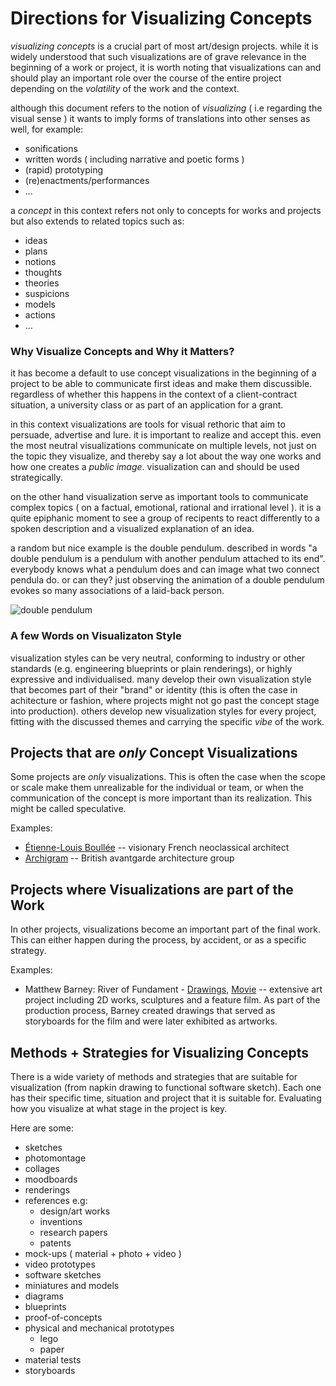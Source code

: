 # Directions for Visualizing Concepts

*visualizing concepts* is a crucial part of most art/design projects. while it is widely understood that such visualizations are of grave relevance in the beginning of a work or project, it is worth noting that visualizations can and should play an important role over the course of the entire project depending on the *volatility* of the work and the context.

although this document refers to the notion of *visualizing* ( i.e regarding the visual sense ) it wants to imply forms of translations into other senses as well, for example:

- sonifications
- written words ( including narrative and poetic forms )
- (rapid) prototyping
- (re)enactments/performances
- ... 

a *concept* in this context refers not only to concepts for works and projects but also extends to related topics such as:

- ideas
- plans
- notions
- thoughts
- theories
- suspicions
- models 
- actions
- …

### Why Visualize Concepts and Why it Matters?

it has become a default to use concept visualizations in the beginning of a project to be able to communicate first ideas and make them discussible. regardless of whether this happens in the context of a client-contract situation, a university class or as part of an application for a grant.

in this context visualizations are tools for visual rethoric that aim to persuade, advertise and lure. it is important to realize and accept this. even the most neutral visualizations communicate on multiple levels, not just on the topic they visualize, and thereby say a lot about the way one works and how one creates a *public image*. visualization can and should be used strategically.

on the other hand visualization serve as important tools to communicate complex topics ( on a factual, emotional, rational and irrational level ). it is a quite epiphanic moment to see a group of recipents to react differently to a spoken description and a visualized explanation of an idea.

a random but nice example is the double pendulum. described in words "a double pendulum is a pendulum with another pendulum attached to its end". everybody knows what a pendulum does and can image what two connect pendula do. or can they? just observing the animation of a double pendulum evokes so many associations of a laid-back person.

![double pendulum](https://upload.wikimedia.org/wikipedia/commons/4/45/Double-compound-pendulum.gif)

### A few Words on Visualizaton Style

visualization styles can be very neutral, conforming to industry or other standards (e.g. engineering blueprints or plain renderings), or highly expressive and individualised. many develop their own visualization style that becomes part of their "brand" or identity (this is often the case in achitecture or fashion, where projects might not go past the concept stage into production). others develop new visualization styles for every project, fitting with the discussed themes and carrying the specific *vibe* of the work.  

## Projects that are *only* Concept Visualizations

Some projects are *only* visualizations. This is often the case when the scope or scale make them unrealizable for the individual or team, or when the communication of the concept is more important than its realization. This might be called speculative.

Examples:

- [Étienne-Louis Boullée](https://en.wikipedia.org/wiki/%C3%89tienne-Louis_Boull%C3%A9e) -- visionary French neoclassical architect
- [Archigram](https://en.wikipedia.org/wiki/Archigram) -- British avantgarde architecture group 

## Projects where Visualizations are part of the Work

In other projects, visualizations become an important part of the final work. This can either happen during the process, by accident, or as a specific strategy.  

Examples:

- Matthew Barney: River of Fundament - [Drawings](https://www.gladstonegallery.com/artist/matthew-barney/work-detail/868/em-river-of-fundament-leaves-of-grass-em), [Movie](https://www.youtube.com/watch?v=quyiQXG7GlY) -- extensive art project including 2D works, sculptures and a feature film. As part of the production process, Barney created drawings that served as storyboards for the film and were later exhibited as artworks. 

## Methods + Strategies for Visualizing Concepts

There is a wide variety of methods and strategies that are suitable for visualization (from napkin drawing to functional software sketch). Each one has their specific time, situation and project that it is suitable for. Evaluating how you visualize at what stage in the project is key.

Here are some:

- sketches
- photomontage
- collages
- moodboards
- renderings
- references e.g:
    - design/art works
    - inventions
    - research papers
    - patents
- mock-ups ( material + photo + video )
- video prototypes
- software sketches
- miniatures and models
- diagrams
- blueprints
- proof-of-concepts
- physical and mechanical prototypes
    - lego
    - paper
- material tests
- storyboards

